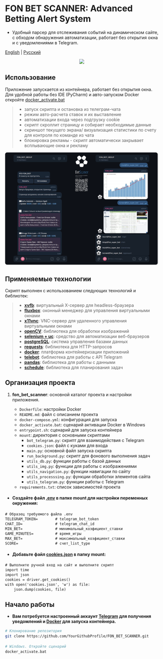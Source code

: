 # FON BET SCANNER: Advanced Betting Alert System
- Удобный парсер для отслеживания событий на динамическом сайте, с обходом обнаружения автоматизации, работает без открытия окна и с уведомлениями в Telegram.

[English](./README_en.md) | [Русский](./README.md)

<p align="center">
 <img src="assets/example.gif" width="800">
</p>

## Использование 
Приложение запускается из контейнера, работает без открытия окна. Для удобной работы без IDE (PyCharm) и авто-запуском Docker откройте [docker_activate.bat](./docker_activate.bat) 
> - запуск скрипта и остановка из телеграм-чата
> - режим авто-расчета ставок и их выставление
> - автоматизации входа через подгрузку cookie
> - скрипт скроллит страницу и собирает необходимые данные
> - скриншот текущего экрана/ визуализация статистики по счету для контроля по команде из чата
> - блокировка рекламы - скрипт автоматически закрывает всплывающие окна и рекламу

<p align="center">
   <img src="assets/example.png" width="800">
</p>

## Применяемые технологии
Скрипт выполнен с использованием следующих технологий и библиотек:
> - **[xvfb](https://www.x.org/releases/X11R7.6/doc/man/man1/Xvfb.1.xhtml)**: виртуальный X-сервер для headless-браузера
> - **[fluxbox](https://fluxbox.org/)**: оконный менеджер для управления виртуальными окнами
> - **[x11vnc](https://www.karlrunge.com/x11vnc/)**: VNC-сервер для удаленного управления виртуальными окнами
> - **[openCV](https://opencv.org/)**: библиотека для обработки изображений
> - **[selenium + uc](https://www.selenium.dev/)**: средство для автоматизации веб-браузеров
> - **[postgreSQL](https://www.postgresql.org)**: система управления базами данных
> - **[requests](https://docs.python-requests.org/en/latest/)**: библиотека для HTTP-запросов
> - **[docker](https://www.docker.com/)**: платформа контейнеризации приложений
> - **[telebot](https://pypi.org/project/pyTelegramBotAPI/)**: библиотека для работы с API Telegram
> - **[pandas](https://pandas.pydata.org/)**: библиотека для работы с данными
> - **[schedule](https://schedule.readthedocs.io/en/stable/)**: библиотека для планирования задач



## Организация проекта

1. **fon_bet_scanner**: основной каталог проекта и настройки приложения.

    - `Dockerfile`: настройки Docker
    - `README.md`: файл с описанием проекта
    - `docker-compose.yml`: конфигурация для запуска
    - `docker_activate.bat`: сценарий активации Docker в Windows
    - `entrypoint.sh`: сценарий для запуска контейнера
    - `mount`: директория с основными скриптами
        - `bot_telegram.py`: скрипт для взаимодействия с Telegram
        - `cookies.json`: файл с куками для входа
        - `main.py`: основной файл запуска скрипта
        - `run_background.py`: скрипт для фонового выполнения задач
        - `utils_db.py`: функции работы с базой данных
        - `utils_img.py`: функции для работы с изображениями
        - `utils_navigation.py`: функции навигации по сайту
        - `utils_processsing.py`: функции обработки элементов сайта
        - `utils_telegram.py`: функции работы с Telegram
    - `requirements.txt`: список зависимостей проекта
      
- #### Создайте файл [.env](https://www.google.com/search?client=opera-gx&q=.env&sourceid=opera&ie=UTF-8&oe=UTF-8) в папке mount для настройки переменных окружения:
```dotenv 
# Образец требуемого файла .env
TELEGRAM_TOKEN=        # telegram_bot_token
CHAT_ID=               # telegram_chat_id
MIN_BET=               # минимальный_коэфициент_ставки
GAME_MINUTES=          # время_игры
MAX_BET=               # максимальный_коэфициент_ставки
SCORE=                 # счет_list_type
```
- #### Добавьте файл [cookies.json](https://en.wikipedia.org/wiki/HTTP_cookie) в папку mount:
```dotenv
# Выполните ручной вход на сайт и выполните скрипт
import time
import json
cookies = driver.get_cookies()
with open('cookies.json', 'w') as file:
    json.dump(cookies, file)
```
 ## Начало работы
- **Вам потребуется настроенный аккаунт [Telegram](https://core.telegram.org/bots) для получения уведомлений и [Docker](https://www.docker.com/) для запуска контейнера.**

```bash
# Клонирование репозитория
git clone https://github.com/YourGithubProfile/FON_BET_SCANNER.git

# Windows. Откройте сценарий
docker_activate.bat
```


